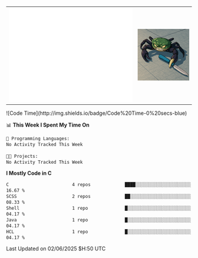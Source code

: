 <table cellspacing="0" cellpadding="0">
    <tr>
        <td class="metrics">
            <picture>
                <img src="./github-metrics.svg"/>
            </picture>
        </td>
        <td class="image">
            <picture>
                <img src="./crap.png" width="400">
            </picture>
        </td>
    </tr>
</table>
<!--START_SECTION:waka-->
![Code Time](http://img.shields.io/badge/Code%20Time-0%20secs-blue)

📊 **This Week I Spent My Time On** 

```text
💬 Programming Languages: 
No Activity Tracked This Week

🐱‍💻 Projects: 
No Activity Tracked This Week
```

**I Mostly Code in C** 

```text
C                        4 repos             ████░░░░░░░░░░░░░░░░░░░░░   16.67 % 
SCSS                     2 repos             ██░░░░░░░░░░░░░░░░░░░░░░░   08.33 % 
Shell                    1 repo              █░░░░░░░░░░░░░░░░░░░░░░░░   04.17 % 
Java                     1 repo              █░░░░░░░░░░░░░░░░░░░░░░░░   04.17 % 
HCL                      1 repo              █░░░░░░░░░░░░░░░░░░░░░░░░   04.17 % 
```




 Last Updated on 02/06/2025 $H:50 UTC
<!--END_SECTION:waka-->
